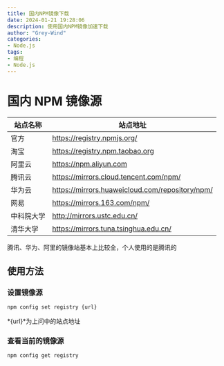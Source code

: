 ```yaml
---
title: 国内NPM镜像下载
date: 2024-01-21 19:28:06
description: 使用国内NPM镜像加速下载
author: "Grey-Wind"
categories:
- Node.js
tags:
- 编程
- Node.js
---
```


# 国内 NPM 镜像源

| 站点名称 | 站点地址                                 |
| ------------ | ------------------------------------------------------------ |
| 官方      | https://registry.npmjs.org/                                  |
| 淘宝 | https://registry.npm.taobao.org |
|阿里云 | https://npm.aliyun.com|
|腾讯云 | https://mirrors.cloud.tencent.com/npm/|
|华为云 | https://mirrors.huaweicloud.com/repository/npm/|
|网易 | https://mirrors.163.com/npm/|
|中科院大学 | http://mirrors.ustc.edu.cn/|
|清华大学 | https://mirrors.tuna.tsinghua.edu.cn/|

腾讯、华为、阿里的镜像站基本上比较全，个人使用的是腾讯的

## 使用方法

### 设置镜像源

```sh
npm config set registry {url}
```

*{url}*为上问中的站点地址

### 查看当前的镜像源

```sh
npm config get registry
```

